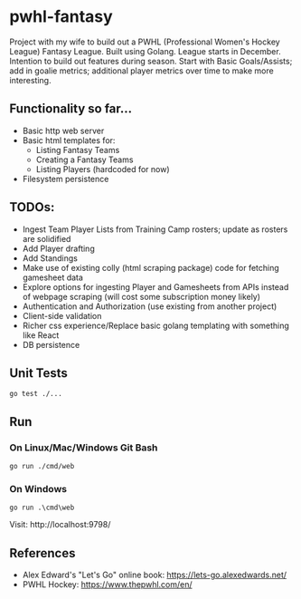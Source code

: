 # pwhl-fantasy

Project with my wife to build out a PWHL (Professional Women's Hockey League) Fantasy League. Built using Golang. League starts in December. Intention to build out features during season. Start with Basic Goals/Assists; add in goalie metrics; additional player metrics over time to make more interesting.

## Functionality so far...
- Basic http web server
- Basic html templates for:
  - Listing Fantasy Teams
  - Creating a Fantasy Teams
  - Listing Players (hardcoded for now)
- Filesystem persistence

## TODOs:
- Ingest Team Player Lists from Training Camp rosters; update as rosters are solidified
- Add Player drafting
- Add Standings
- Make use of existing colly (html scraping package) code for fetching gamesheet data
- Explore options for ingesting Player and Gamesheets from APIs instead of webpage scraping (will cost some subscription money likely)
- Authentication and Authorization (use existing from another project)
- Client-side validation
- Richer css experience/Replace basic golang templating with something like React
- DB persistence

## Unit Tests
```
go test ./...
```

## Run
### On Linux/Mac/Windows Git Bash
```
go run ./cmd/web
```
### On Windows
```
go run .\cmd\web
```

Visit: http://localhost:9798/

## References
- Alex Edward's "Let's Go" online book: https://lets-go.alexedwards.net/
- PWHL Hockey: https://www.thepwhl.com/en/
